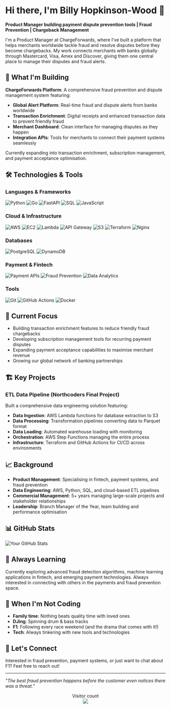 # Hi there, I'm Billy Hopkinson-Wood 👋

**Product Manager building payment dispute prevention tools | Fraud Prevention | Chargeback Management**

I'm a Product Manager at ChargeForwards, where I've built a platform that helps merchants worldwide tackle fraud and resolve disputes before they become chargebacks. My work connects merchants with banks globally through Mastercard, Visa, Amex and Discover, giving them one central place to manage their disputes and fraud alerts.

## 🚀 What I'm Building

**ChargeForwards Platform**: A comprehensive fraud prevention and dispute management system featuring:
- **Global Alert Platform**: Real-time fraud and dispute alerts from banks worldwide
- **Transaction Enrichment**: Digital receipts and enhanced transaction data to prevent friendly fraud
- **Merchant Dashboard**: Clean interface for managing disputes as they happen
- **Integration APIs**: Tools for merchants to connect their payment systems seamlessly

Currently expanding into transaction enrichment, subscription management, and payment acceptance optimisation.

## 🛠️ Technologies & Tools

### Languages & Frameworks
![Python](https://img.shields.io/badge/Python-3776AB?style=flat&logo=python&logoColor=white)
![Go](https://img.shields.io/badge/Go-00ADD8?style=flat&logo=go&logoColor=white)
![FastAPI](https://img.shields.io/badge/FastAPI-009688?style=flat&logo=fastapi&logoColor=white)
![SQL](https://img.shields.io/badge/SQL-4479A1?style=flat&logo=postgresql&logoColor=white)
![JavaScript](https://img.shields.io/badge/JavaScript-F7DF1E?style=flat&logo=javascript&logoColor=black)

### Cloud & Infrastructure
![AWS](https://img.shields.io/badge/AWS-232F3E?style=flat&logo=amazon-aws&logoColor=white)
![EC2](https://img.shields.io/badge/AWS_EC2-FF9900?style=flat&logo=amazon-ec2&logoColor=white)
![Lambda](https://img.shields.io/badge/AWS_Lambda-FF9900?style=flat&logo=aws-lambda&logoColor=white)
![API Gateway](https://img.shields.io/badge/API_Gateway-FF4F8B?style=flat&logo=amazon-aws&logoColor=white)
![S3](https://img.shields.io/badge/AWS_S3-569A31?style=flat&logo=amazon-s3&logoColor=white)
![Terraform](https://img.shields.io/badge/Terraform-7B42BC?style=flat&logo=terraform&logoColor=white)
![Nginx](https://img.shields.io/badge/Nginx-009639?style=flat&logo=nginx&logoColor=white)

### Databases
![PostgreSQL](https://img.shields.io/badge/PostgreSQL-316192?style=flat&logo=postgresql&logoColor=white)
![DynamoDB](https://img.shields.io/badge/DynamoDB-4053D6?style=flat&logo=amazon-dynamodb&logoColor=white)

### Payment & Fintech
![Payment APIs](https://img.shields.io/badge/Payment_APIs-00D4AA?style=flat&logo=stripe&logoColor=white)
![Fraud Prevention](https://img.shields.io/badge/Fraud_Prevention-FF6B35?style=flat&logo=security&logoColor=white)
![Data Analytics](https://img.shields.io/badge/Data_Analytics-E97627?style=flat&logo=tableau&logoColor=white)

### Tools
![Git](https://img.shields.io/badge/Git-F05032?style=flat&logo=git&logoColor=white)
![GitHub Actions](https://img.shields.io/badge/GitHub_Actions-2088FF?style=flat&logo=github-actions&logoColor=white)
![Docker](https://img.shields.io/badge/Docker-2496ED?style=flat&logo=docker&logoColor=white)

## 🎯 Current Focus

- Building transaction enrichment features to reduce friendly fraud chargebacks
- Developing subscription management tools for recurring payment disputes
- Expanding payment acceptance capabilities to maximise merchant revenue
- Growing our global network of banking partnerships

## 🏗️ Key Projects

### ETL Data Pipeline (Northcoders Final Project)
Built a comprehensive data engineering solution featuring:
- **Data Ingestion**: AWS Lambda functions for database extraction to S3
- **Data Processing**: Transformation pipelines converting data to Parquet format
- **Data Loading**: Automated warehouse loading with monitoring
- **Orchestration**: AWS Step Functions managing the entire process
- **Infrastructure**: Terraform and GitHub Actions for CI/CD across environments

## 📈 Background

- **Product Management**: Specialising in fintech, payment systems, and fraud prevention
- **Data Engineering**: AWS, Python, SQL, and cloud-based ETL pipelines  
- **Commercial Management**: 5+ years managing large-scale projects and stakeholder relationships
- **Leadership**: Branch Manager of the Year, team building and performance optimisation

## 📊 GitHub Stats

![Your GitHub Stats](https://github-readme-stats.vercel.app/api?username=bhwood&show_icons=true&hide_border=true&count_private=true&theme=default)

## 🌱 Always Learning

Currently exploring advanced fraud detection algorithms, machine learning applications in fintech, and emerging payment technologies. Always interested in connecting with others in the payments and fraud prevention space.

## 🎉 When I'm Not Coding

- **Family time**: Nothing beats quality time with loved ones
- **DJing**: Spinning drum & bass tracks
- **F1**: Following every race weekend (and the drama that comes with it!)
- **Tech**: Always tinkering with new tools and technologies

## 💬 Let's Connect

Interested in fraud prevention, payment systems, or just want to chat about F1? Feel free to reach out!

---

*"The best fraud prevention happens before the customer even notices there was a threat."*

<p align="center"> 
  Visitor count<br>
  <img src="https://profile-counter.glitch.me/bhwood/count.svg" />
</p>

